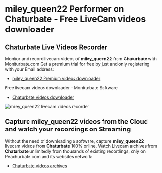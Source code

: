 # miley_queen22 Performer on Chaturbate - Free LiveCam videos downloader

## Chaturbate Live Videos Recorder

Monitor and record livecam videos of **miley_queen22** from **Chaturbate** with Moniturbate.com
Get a premium trial for free by just and only registering with your Email address:
* [miley_queen22 Premium videos downloader](https://moniturbate.com/request-demo-licence-key.html)

Free livecam videos downloader - Moniturbate Software:
* [Chaturbate videos downloader](https://moniturbate.com/moniturbate-download-software.html)

![miley_queen22 livecam videos recorder](https://peachurnet.com/templates/moniturbate-software.png)


## Capture miley_queen22 videos from the Cloud and watch your recordings on Streaming

Without the need of downloading a software, capture **miley_queen22** livecam videos from **Chaturbate** 100% online.
Watch Livecam archives from **Chaturbate** unlimitedly from thousands of existing recordings, only on Peachurbate.com and its websites network:
* [Chaturbate videos archives](https://peachurnet.com/)